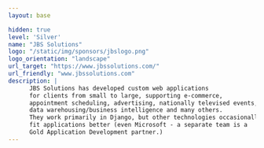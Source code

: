 ```yaml
---
layout: base

hidden: true
level: 'Silver'
name: "JBS Solutions"
logo: "/static/img/sponsors/jbslogo.png"
logo_orientation: "landscape"
url_target: "https://www.jbssolutions.com/"
url_friendly: "www.jbssolutions.com"
description: |
      JBS Solutions has developed custom web applications
      for clients from small to large, supporting e-commerce,
      appointment scheduling, advertising, nationally televised events,
      data warehousing/business intelligence and many others.
      They work primarily in Django, but other technologies occasionally
      fit applications better (even Microsoft - a separate team is a
      Gold Application Development partner.)
---
```

